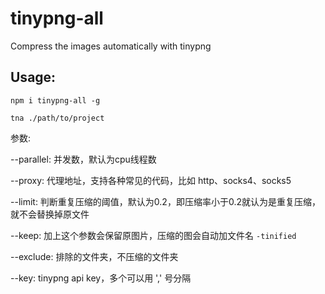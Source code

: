 # tinypng-all
Compress the images automatically with tinypng

## Usage:

`npm i tinypng-all -g`

`tna ./path/to/project`


参数:

--parallel: 并发数，默认为cpu线程数

--proxy: 代理地址，支持各种常见的代码，比如 http、socks4、socks5

--limit: 判断重复压缩的阈值，默认为0.2，即压缩率小于0.2就认为是重复压缩，就不会替换掉原文件

--keep: 加上这个参数会保留原图片，压缩的图会自动加文件名 `-tinified`

--exclude: 排除的文件夹，不压缩的文件夹

--key: tinypng api key，多个可以用 ',' 号分隔

